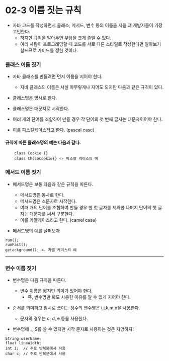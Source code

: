 # 02-3 이름 짓는 규칙
* 자바 코드를 작성하면서 클래스, 메서드, 변수 등의 이름을 지을 떄 개발자들이 가장 고민한다.
  - 하지만 규칙을 알아두면 부담을 크게 줄일 수 있다.
  - 여러 사람이 프로그래밍할 때 코드를 서로 다른 스타일로 작성한다면 알아보기 힘드므로 가이드를 정한 것이다.

### 클래스 이름 짓기
* 자바 클래스를 만들려면 먼저 이름을 지어야 한다.
  - 자바 클래스의 이름은 사실 아무렇게나 지어도 되지만 다음과 같은 규칙이 있다.

* 클래스명은 명사로 한다.
* 클래스명은 대문자로 시작한다.
* 여러 개의 단어를 조합하여 만들 경우 각 단어의 첫 번째 글자는 대문자이어야 한다.
* 이를 파스칼케이스라고 한다. (pascal case)

#### 규칙에 따른 클래스명의 예는 다음과 같다.
```
    class Cookie {}
    class ChocoCookie{} <- 파스칼 케이스의 예
```

### 메서드 이름 짓기
* 메서드명은 보통 다음과 같은 규칙을 따른다.
  - 메서드명은 동사로 한다.
  - 메서드명은 소문자로 시작한다.
  - 여러 개의 단어를 조합하여 만들 경우 맨 첫 글자를 제외한 나머지 단어의 첫 글자는 대문자를 써서 구분한다.
  - 이를 카멜케이스라고 한다. (camel case)


* 메서드명의 예를 살펴보자
```
run();
runFast();
getackground(); <- 카멜 케이스의 예
```
---
### 변수 이름 짓기
* 변수명은 다음 규칙을 따른다.
  - 변수 이름은 짧지만 의미가 있어야 한다.
    - 즉, 변수명만 봐도 사용한 이유를 알 수 있게 지어야 한다.


* 순서를 의미하고 임시로 쓰이는 정수의 변수명은 i,j,k,m,n을 사용한다.
  - 문자의 경우는 c, d, e 등을 사용한다.


* 변수명에 _, $를 쓸 수 있지만 시작 문자로 사용하는 것은 지양하자!
```
String userName;
float lineWidth;
int i;  // 주로 반복문에서 사용
char c; // 주로 반복문에서 사용
```